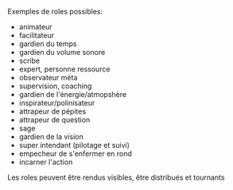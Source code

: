 Exemples de roles possibles:
- animateur
- facilitateur
- gardien du temps
- gardien du volume sonore
- scribe
- expert, personne ressource
- observateur méta
- supervision, coaching
- gardien de l'énergie/atmopshère
- inspirateur/polinisateur
- attrapeur de pépites
- attrapeur de question
- sage
- gardien de la vision
- super intendant (pilotage et suivi)
- empecheur de s'enfermer en rond
- incarner l'action


Les roles peuvent être rendus visibles, être distribués et tournants
